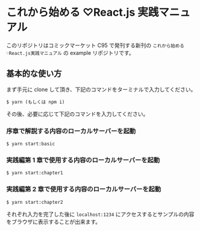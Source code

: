 # これから始める ♡React.js 実践マニュアル

このリポジトリはコミックマーケット C95 で発刊する新刊の `これから始める♡React.js実践マニュアル` の example リポジトリです。

## 基本的な使い方

まず手元に clone して頂き、下記のコマンドをターミナルで入力してください。

```
$ yarn (もしくは npm i)
```

その後、必要に応じて下記のコマンドを入力してください。

### 序章で解説する内容のローカルサーバーを起動

```
$ yarn start:basic
```

### 実践編第 1 章で使用する内容のローカルサーバーを起動

```
$ yarn start:chapter1
```

### 実践編第 2 章で使用する内容のローカルサーバーを起動

```
$ yarn start:chapter2
```

それぞれ入力を完了した後に `localhost:1234` にアクセスするとサンプルの内容をブラウザに表示することが出来ます。
